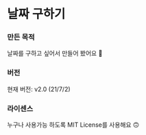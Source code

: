 # 날짜 구하기

### 만든 목적
날짜를 구하고 싶어서 만들어 봤어요 🙂

### 버전
현재 버전: v2.0 (21/7/2)

### 라이센스
누구나 사용가능 하도록 MIT License를 사용해요 🙃
